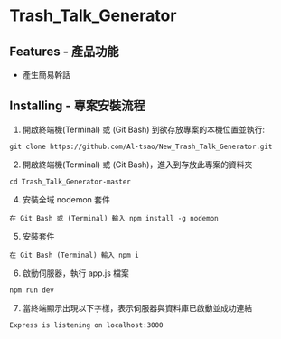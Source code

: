 # Trash_Talk_Generator


## Features - 產品功能

- 產生簡易幹話


## Installing - 專案安裝流程

1. 開啟終端機(Terminal) 或 (Git Bash) 到欲存放專案的本機位置並執行:

```
git clone https://github.com/Al-tsao/New_Trash_Talk_Generator.git
```

2. 開啟終端機(Terminal) 或 (Git Bash)，進入到存放此專案的資料夾

```
cd Trash_Talk_Generator-master
```

4. 安裝全域 nodemon 套件

```
在 Git Bash 或 (Terminal) 輸入 npm install -g nodemon
```

5. 安裝套件

```
在 Git Bash (Terminal) 輸入 npm i 
```

6. 啟動伺服器，執行 app.js 檔案

```
npm run dev
```

7. 當終端顯示出現以下字樣，表示伺服器與資料庫已啟動並成功連結

```
Express is listening on localhost:3000
```
